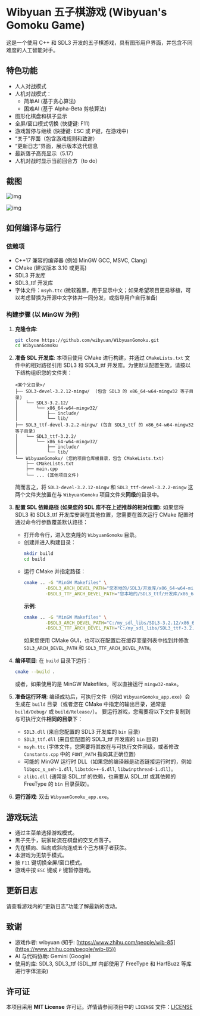 # Wibyuan 五子棋游戏 (Wibyuan's Gomoku Game)

这是一个使用 C++ 和 SDL3 开发的五子棋游戏，具有图形用户界面，并包含不同难度的人工智能对手。

## 特色功能

* 人人对战模式
* 人机对战模式：
    * 简单AI (基于贪心算法)
    * 困难AI (基于 Alpha-Beta 剪枝算法)
* 图形化棋盘和棋子显示
* 全屏/窗口模式切换 (快捷键: F11)
* 游戏暂停与继续 (快捷键: ESC 或 P键，在游戏中)
* “关于”界面（包含游戏规则和致谢）
* “更新日志”界面，展示版本迭代信息
* 最新落子高亮显示（5.17）
* 人机对战时显示当前回合方（to do）

## 截图

![img](https://picx.zhimg.com/80/v2-25881c952326cd91d945f8a897246d32_1440w.png)

![img](https://picx.zhimg.com/80/v2-40ce01462da001147618f73074629b71_1440w.png)

## 如何编译与运行

### 依赖项

* C++17 兼容的编译器 (例如 MinGW GCC, MSVC, Clang)
* CMake (建议版本 3.10 或更高)
* SDL3 开发库
* SDL3_ttf 开发库
* 字体文件：`msyh.ttc` (微软雅黑，用于显示中文；如果希望项目更易移植，可以考虑替换为开源中文字体并一同分发，或指导用户自行准备)

### 构建步骤 (以 MinGW 为例)

1.  **克隆仓库**:
    ```bash
    git clone https://github.com/wibyuan/WibyuanGomoku.git
    cd WibyuanGomoku
    ```

2.  **准备 SDL 开发库**:
    本项目使用 CMake 进行构建，并通过 `CMakeLists.txt` 文件中的相对路径引用 SDL3 和 SDL3_ttf 开发库。为使默认配置生效，请按以下结构组织您的文件夹：
    ```
    <某个父目录>/
    ├── SDL3-devel-3.2.12-mingw/  (包含 SDL3 的 x86_64-w64-mingw32 等子目录)
    │   └── SDL3-3.2.12/
    │       └── x86_64-w64-mingw32/
    │           ├── include/
    │           └── lib/
    ├── SDL3_ttf-devel-3.2.2-mingw/ (包含 SDL3_ttf 的 x86_64-w64-mingw32 等子目录)
    │   └── SDL3_ttf-3.2.2/
    │       └── x86_64-w64-mingw32/
    │           ├── include/
    │           └── lib/
    └── WibyuanGomoku/ (您的项目仓库根目录，包含 CMakeLists.txt)
        ├── CMakeLists.txt
        ├── main.cpp
        └── ... (其他项目文件)
    ```
    简而言之，将 `SDL3-devel-3.2.12-mingw` 和 `SDL3_ttf-devel-3.2.2-mingw` 这两个文件夹放置在与 `WibyuanGomoku` 项目文件夹**同级**的目录中。

3.  **配置 SDL 依赖路径 (如果您的 SDL 库不在上述推荐的相对位置)**:
    如果您将 SDL3 和 SDL3_ttf 开发库安装在其他位置，您需要在首次运行 CMake 配置时通过命令行参数覆盖默认路径：
    * 打开命令行，进入您克隆的 `WibyuanGomoku` 目录。
    * 创建并进入构建目录：
        ```bash
        mkdir build
        cd build
        ```
    * 运行 CMake 并指定路径：
        ```bash
        cmake .. -G "MinGW Makefiles" \
                -DSDL3_ARCH_DEVEL_PATH="您本地的/SDL3/开发库/x86_64-w64-mingw32" \
                -DSDL3_TTF_ARCH_DEVEL_PATH="您本地的/SDL3_ttf/开发库/x86_64-w64-mingw32"
        ```
        **示例**:
        ```bash
        cmake .. -G "MinGW Makefiles" \
                -DSDL3_ARCH_DEVEL_PATH="C:/my_sdl_libs/SDL3-3.2.12/x86_64-w64-mingw32" \
                -DSDL3_TTF_ARCH_DEVEL_PATH="C:/my_sdl_libs/SDL3_ttf-3.2.2/x86_64-w64-mingw32"
        ```
        如果您使用 CMake GUI，也可以在配置后在缓存变量列表中找到并修改 `SDL3_ARCH_DEVEL_PATH` 和 `SDL3_TTF_ARCH_DEVEL_PATH`。

4.  **编译项目**:
    在 `build` 目录下运行：
    ```bash
    cmake --build .
    ```
    或者，如果使用的是 MinGW Makefiles，可以直接运行 `mingw32-make`。

5.  **准备运行环境**:
    编译成功后，可执行文件（例如 `WibyuanGomoku_app.exe`）会生成在 `build` 目录（或者您在 CMake 中指定的输出目录，通常是 `build/Debug/` 或 `build/Release/`）。
    要运行游戏，您需要将以下文件复制到与可执行文件**相同的目录**下：
    * `SDL3.dll` (来自您配置的 SDL3 开发库的 `bin` 目录)
    * `SDL3_ttf.dll` (来自您配置的 SDL3_ttf 开发库的 `bin` 目录)
    * `msyh.ttc` (字体文件，您需要将其放在与可执行文件同级，或者修改 `Constants.cpp` 中的 `FONT_PATH` 指向其正确位置)
    * 可能的 MinGW 运行时 DLL（如果您的编译器是动态链接运行时的，例如 `libgcc_s_seh-1.dll`, `libstdc++-6.dll`, `libwinpthread-1.dll`）。
    * `zlib1.dll` (通常是 SDL_ttf 的依赖，也需要从 SDL_ttf 或其依赖的 FreeType 的 `bin` 目录获取)。

6.  **运行游戏**:
    双击 `WibyuanGomoku_app.exe`。

## 游戏玩法

* 通过主菜单选择游戏模式。
* 黑子先手，玩家轮流在棋盘的交叉点落子。
* 先在横向、纵向或斜向连成五个己方棋子者获胜。
* 本游戏为无禁手模式。
* 按 `F11` 键切换全屏/窗口模式。
* 游戏中按 `ESC` 键或 `P` 键暂停游戏。

## 更新日志

请查看游戏内的“更新日志”功能了解最新的改动。

## 致谢

* 游戏作者: wibyuan (知乎: [https://www.zhihu.com/people/wib-85](https://www.zhihu.com/people/wib-85))
* AI 与代码协助: Gemini (Google)
* 使用的库: SDL3, SDL3_ttf (SDL_ttf 内部使用了 FreeType 和 HarfBuzz 等库进行字体渲染)

## 许可证

本项目采用 **MIT License** 许可证。详情请参阅项目中的 `LICENSE` 文件：[LICENSE](https://github.com/wibyuan/WibyuanGomoku/blob/main/LICENSE)